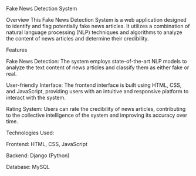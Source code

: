 Fake News Detection System

Overview
This Fake News Detection System is a web application designed to identify and flag potentially fake news articles. It utilizes a combination of natural language processing (NLP) techniques and algorithms to analyze the content of news articles and determine their credibility.

Features

Fake News Detection: 
The system employs state-of-the-art NLP models to analyze the text content of news articles and classify them as either fake or real.

User-friendly Interface: 
The frontend interface is built using HTML, CSS, and JavaScript, providing users with an intuitive and responsive platform to interact with the system.

Rating System:
Users can rate the credibility of news articles, contributing to the collective intelligence of the system and improving its accuracy over time.

Technologies Used:

Frontend: HTML, CSS, JavaScript

Backend: Django (Python)

Database: MySQL
